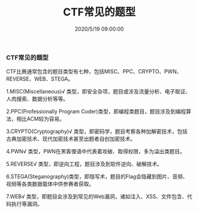 ﻿---
title: CTF常见的题型
tags: [ctf]
categories: CTF
description: CTF常见的题型
date: 2020/5/19 09:00:00
---

### CTF常见的题型

CTF比赛通常包含的题目类型有七种，包括MISC、PPC、CRYPTO、PWN、REVERSE、WEB、STEGA。

1.MISC(Miscellaneous)√ 类型，即安全杂项，题目或涉及流量分析、电子取证、人肉搜索、数据分析等等。

2.PPC(Professionally Program Coder)类型，即编程类题目，题目涉及到编程算法，相比ACM较为容易。

3.CRYPTO(Cryptography)√ 类型，即密码学，题目考察各种加解密技术，包括古典加密技术、现代加密技术甚至出题者自创加密技术。

4.PWN√ 类型，PWN在黑客俚语中代表着攻破、取得权限，多为溢出类题目。

5.REVERSE√ 类型，即逆向工程，题目涉及到软件逆向、破解技术。

6.STEGA(Steganography)类型，即隐写术，题目的Flag会隐藏到图片、音频、视频等各类数据载体中供参赛者获取。

7.WEB√ 类型，即题目会涉及到常见的Web漏洞，诸如注入、XSS、文件包含、代码执行等漏洞。
